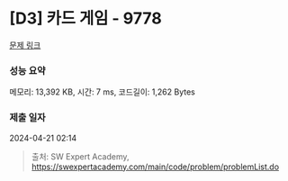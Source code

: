 # [D3] 카드 게임 - 9778 

[문제 링크](https://swexpertacademy.com/main/code/problem/problemDetail.do?contestProbId=AXE0YJiK3QcDFAVX) 

### 성능 요약

메모리: 13,392 KB, 시간: 7 ms, 코드길이: 1,262 Bytes

### 제출 일자

2024-04-21 02:14



> 출처: SW Expert Academy, https://swexpertacademy.com/main/code/problem/problemList.do